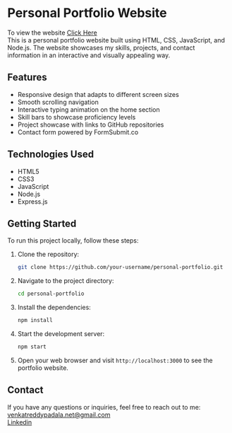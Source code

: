 # Personal Portfolio Website

To view the website <a href="https://myportfolio-tgps.onrender.com/">Click Here</a>
<br>
This is a personal portfolio website built using HTML, CSS, JavaScript, and Node.js. The website showcases my skills, projects, and contact information in an interactive and visually appealing way.

## Features

- Responsive design that adapts to different screen sizes
- Smooth scrolling navigation
- Interactive typing animation on the home section
- Skill bars to showcase proficiency levels
- Project showcase with links to GitHub repositories
- Contact form powered by FormSubmit.co

## Technologies Used

- HTML5
- CSS3
- JavaScript
- Node.js
- Express.js

## Getting Started

To run this project locally, follow these steps:

1. Clone the repository:

   ```bash
   git clone https://github.com/your-username/personal-portfolio.git
   ```

2. Navigate to the project directory:

   ```bash
   cd personal-portfolio
   ```

3. Install the dependencies:

   ```bash
   npm install
   ```

4. Start the development server:

   ```bash
   npm start
   ```

5. Open your web browser and visit `http://localhost:3000` to see the portfolio website.

## Contact

If you have any questions or inquiries, feel free to reach out to me:
venkatreddypadala.net@gmail.com <br>
<a href = "https://www.linkedin.com/in/venkat-reddy-padala-2477a227a">Linkedin</a>
